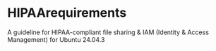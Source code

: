 # HIPAArequirements
A guideline for HIPAA-compliant file sharing &amp; IAM (Identity &amp; Access Management) for Ubuntu 24.04.3


